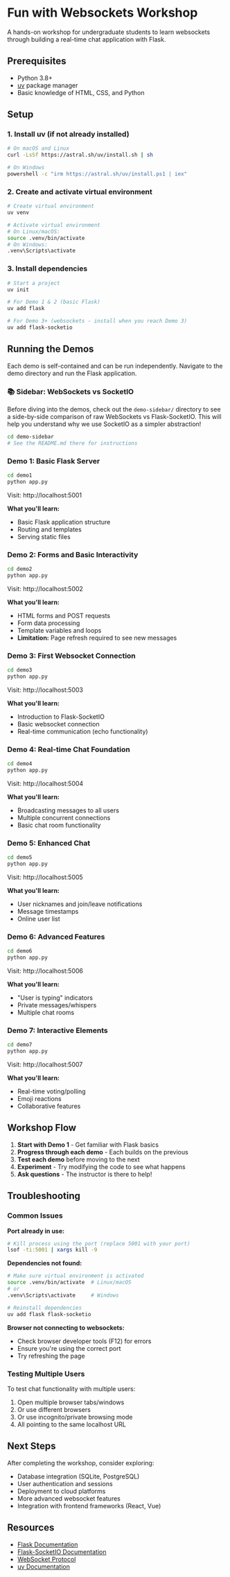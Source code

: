 # Fun with Websockets Workshop

A hands-on workshop for undergraduate students to learn websockets through building a real-time chat application with Flask.

## Prerequisites

- Python 3.8+
- [uv](https://docs.astral.sh/uv/) package manager
- Basic knowledge of HTML, CSS, and Python

## Setup

### 1. Install uv (if not already installed)

```bash
# On macOS and Linux
curl -LsSf https://astral.sh/uv/install.sh | sh

# On Windows
powershell -c "irm https://astral.sh/uv/install.ps1 | iex"
```

### 2. Create and activate virtual environment

```bash
# Create virtual environment
uv venv

# Activate virtual environment
# On Linux/macOS:
source .venv/bin/activate
# On Windows:
.venv\Scripts\activate
```

### 3. Install dependencies

```bash
# Start a project
uv init

# For Demo 1 & 2 (basic Flask)
uv add flask

# For Demo 3+ (websockets - install when you reach Demo 3)
uv add flask-socketio
```

## Running the Demos

Each demo is self-contained and can be run independently. Navigate to the demo directory and run the Flask application.

### 📚 Sidebar: WebSockets vs SocketIO
Before diving into the demos, check out the `demo-sidebar/` directory to see a side-by-side comparison of raw WebSockets vs Flask-SocketIO. This will help you understand why we use SocketIO as a simpler abstraction!

```bash
cd demo-sidebar
# See the README.md there for instructions
```

### Demo 1: Basic Flask Server
```bash
cd demo1
python app.py
```
Visit: http://localhost:5001

**What you'll learn:**
- Basic Flask application structure
- Routing and templates
- Serving static files

### Demo 2: Forms and Basic Interactivity
```bash
cd demo2
python app.py
```
Visit: http://localhost:5002

**What you'll learn:**
- HTML forms and POST requests
- Form data processing
- Template variables and loops
- **Limitation:** Page refresh required to see new messages

### Demo 3: First Websocket Connection
```bash
cd demo3
python app.py
```
Visit: http://localhost:5003

**What you'll learn:**
- Introduction to Flask-SocketIO
- Basic websocket connection
- Real-time communication (echo functionality)

### Demo 4: Real-time Chat Foundation
```bash
cd demo4
python app.py
```
Visit: http://localhost:5004

**What you'll learn:**
- Broadcasting messages to all users
- Multiple concurrent connections
- Basic chat room functionality

### Demo 5: Enhanced Chat
```bash
cd demo5
python app.py
```
Visit: http://localhost:5005

**What you'll learn:**
- User nicknames and join/leave notifications
- Message timestamps
- Online user list

### Demo 6: Advanced Features
```bash
cd demo6
python app.py
```
Visit: http://localhost:5006

**What you'll learn:**
- "User is typing" indicators
- Private messages/whispers
- Multiple chat rooms

### Demo 7: Interactive Elements
```bash
cd demo7
python app.py
```
Visit: http://localhost:5007

**What you'll learn:**
- Real-time voting/polling
- Emoji reactions
- Collaborative features

## Workshop Flow

1. **Start with Demo 1** - Get familiar with Flask basics
2. **Progress through each demo** - Each builds on the previous
3. **Test each demo** before moving to the next
4. **Experiment** - Try modifying the code to see what happens
5. **Ask questions** - The instructor is there to help!

## Troubleshooting

### Common Issues

**Port already in use:**
```bash
# Kill process using the port (replace 5001 with your port)
lsof -ti:5001 | xargs kill -9
```

**Dependencies not found:**
```bash
# Make sure virtual environment is activated
source .venv/bin/activate  # Linux/macOS
# or
.venv\Scripts\activate     # Windows

# Reinstall dependencies
uv add flask flask-socketio
```

**Browser not connecting to websockets:**
- Check browser developer tools (F12) for errors
- Ensure you're using the correct port
- Try refreshing the page

### Testing Multiple Users

To test chat functionality with multiple users:
1. Open multiple browser tabs/windows
2. Or use different browsers
3. Or use incognito/private browsing mode
4. All pointing to the same localhost URL

## Next Steps

After completing the workshop, consider exploring:
- Database integration (SQLite, PostgreSQL)
- User authentication and sessions
- Deployment to cloud platforms
- More advanced websocket features
- Integration with frontend frameworks (React, Vue)

## Resources

- [Flask Documentation](https://flask.palletsprojects.com/)
- [Flask-SocketIO Documentation](https://flask-socketio.readthedocs.io/)
- [WebSocket Protocol](https://tools.ietf.org/html/rfc6455)
- [uv Documentation](https://docs.astral.sh/uv/)
